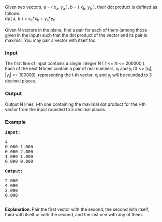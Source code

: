 <p>Given two vectors, a = ( x<sub>a</sub>, y<sub>a</sub> ), b = ( x<sub>b</sub>, y<sub>b</sub> ), their dot product is defined as follows:<br>dp( a, b ) = x<sub>a</sub>*x<sub>b</sub> + y<sub>a</sub>*y<sub>b</sub>.<br><br>Given N vectors in the plane, find a pair for each of them (among those given in the input) such that the dot product of the vector and its pair is maximal. You may pair a vector with itself too.</p>
<h3>Input</h3>
<p>The first line of input contains a single integer N ( 1 &lt;= N &lt;= 200000 ).<br>Each of the next N lines contain a pair of real numbers, x<sub>i</sub> and y<sub>i </sub>(0 &lt;= |x<sub>i</sub>|, |y<sub>i</sub>| &lt;= 100000)<sub>,</sub> representing the i-th vector. x<sub>i</sub> and y<sub>i</sub> will be rounded to 3 decimal places.</p>
<h3>Output</h3>
<p>Output N lines, i-th one containing the maximal dot product for the i-th vector from the input rounded to 3 decimal places.</p>
<h3>Example</h3>
<pre><strong>Input:</strong> <br><br>4<br>0.000 1.000<br>0.000 2.000<br>1.000 1.000<br>0.000 0.000<br><br><strong>Output:<br></strong>&nbsp;<br>2.000<br>4.000<br>2.000<br>0.000<br><br></pre>
<p><strong>Explanation: </strong>Pair the first vector with the second, the second with itself, third with itself or with the second, and the last one with any of them.</p>